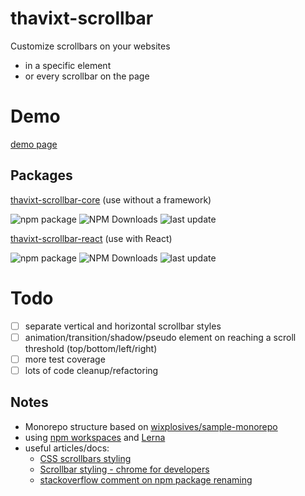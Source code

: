 # thavixt-scrollbar

Customize scrollbars on your websites

- in a specific element
- or every scrollbar on the page

# Demo

[demo page](https://thavixt-scrollbar.vercel.app/)

## Packages

[thavixt-scrollbar-core](packages/core/README.md) (use without a framework)

![npm package](https://img.shields.io/npm/v/thavixt-scrollbar-core)
![NPM Downloads](https://img.shields.io/npm/dm/thavixt-scrollbar-core)
![last update](https://img.shields.io/npm/last-update/thavixt-scrollbar-core)

[thavixt-scrollbar-react](packages/react/README.md) (use with React)

![npm package](https://img.shields.io/npm/v/thavixt-scrollbar-react)
![NPM Downloads](https://img.shields.io/npm/dm/thavixt-scrollbar-react)
![last update](https://img.shields.io/npm/last-update/thavixt-scrollbar-react)

# Todo

- [ ] separate vertical and horizontal scrollbar styles
- [ ] animation/transition/shadow/pseudo element on reaching a scroll threshold (top/bottom/left/right)
- [ ] more test coverage
- [ ] lots of code cleanup/refactoring

## Notes

- Monorepo structure based on [wixplosives/sample-monorepo](https://github.com/wixplosives/sample-monorepo)
- using [npm workspaces](https://docs.npmjs.com/cli/v7/using-npm/workspaces#defining-workspaces) and [Lerna](https://lerna.js.org/docs/features)
- useful articles/docs:
  - [CSS scrollbars styling](https://developer.mozilla.org/en-US/docs/Web/CSS/CSS_scrollbars_styling)
  - [Scrollbar styling - chrome for developers](https://developer.chrome.com/docs/css-ui/scrollbar-styling)
  - [stackoverflow comment on npm package renaming](https://stackoverflow.com/a/56197360/9964256)

